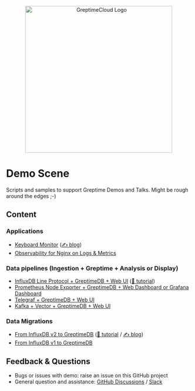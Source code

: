 <p align="center">
  <a href="http://console.greptime.cloud/">
  <picture>
    <source media="(prefers-color-scheme: light)" srcset="https://greptime.com/logo/icon/logo-cloud-routine-level.svg">
    <source media="(prefers-color-scheme: dark)" srcset="https://greptime.com/logo/icon/logo-cloud-light-level.svg">
    <img alt="GreptimeCloud Logo" src="placeholder" width="400px">
  </picture>
  </a>
</p>

# Demo Scene

Scripts and samples to support Greptime Demos and Talks. Might be rough around the edges ;-)

## Content

### Applications

* [Keyboard Monitor](keyboard-monitor) ([✍️ blog](https://greptime.com/blogs/2024-03-19-keyboard-monitoring))
* [Observability for Nginx on Logs & Metrics](nginx-log-metrics)

### Data pipelines (Ingestion + Greptime + Analysis or Display)

* [InfluxDB Line Protocol + GreptimeDB + Web UI](influxdb-lineprotocol) ([🎥 tutorial](https://www.youtube.com/watch?v=JZuq0inSO9Q))
* [Prometheus Node Exporter + GreptimeDB + Web Dashboard or Grafana Dashboard](node-exporter)
* [Telegraf + GreptimeDB + Web UI](telegraf-ingestion)
* [Kafka + Vector + GreptimeDB + Web UI](kafka-log)

### Data Migrations

* [From InfluxDB v2 to GreptimeDB](influxdb-v2-to-greptime) ([🎥 tutorial](https://www.youtube.com/watch?v=jiwZoRMzYis) / [✍️ blog](https://greptime.com/blogs/2024-04-16-migrate-data-from-influxdbv2))
* [From InfluxDB v1 to GreptimeDB](influxdb-v1-to-greptime)

## Feedback & Questions

* Bugs or issues with demo: raise an issue on this GitHub project
* General question and assistance: [GitHub Discussions](https://github.com/orgs/GreptimeTeam/discussions) / [Slack](https://greptime.com/slack)
